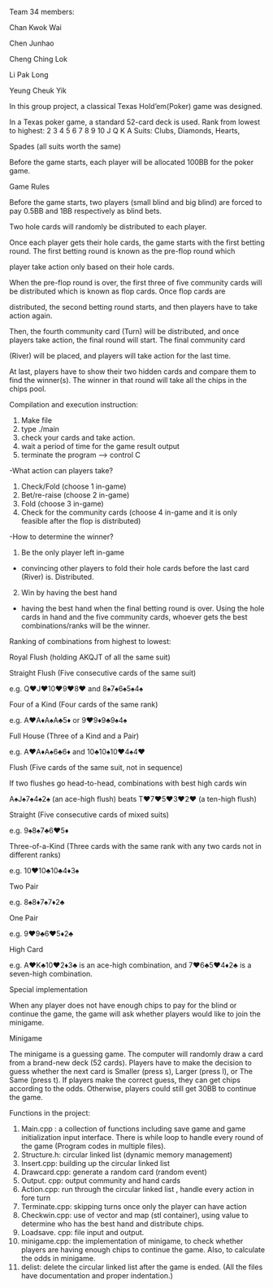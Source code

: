 Team 34 members:

Chan Kwok Wai

Chen Junhao

Cheng Ching Lok

Li Pak Long

Yeung Cheuk Yik

In this group project, a classical Texas Hold’em(Poker) game was designed.

In a Texas poker game, a standard 52-card deck is used. Rank from lowest to highest: 2 3 4 5 6 7 8 9 10 J Q K A Suits: Clubs, Diamonds, Hearts, 

Spades (all suits worth the same)

Before the game starts, each player will be allocated 100BB for the poker game.

Game Rules

Before the game starts, two players (small blind and big blind) are forced to pay 0.5BB and 1BB respectively as blind bets.

Two hole cards will randomly be distributed to each player. 

Once each player gets their hole cards, the game starts with the first betting round. The first betting round is known as the pre-flop round which 

player take action only based on their hole cards. 

When the pre-flop round is over, the first three of five community cards will be distributed which is known as flop cards. Once flop cards are 

distributed, the second betting round starts, and then players have to take action again. 

Then, the fourth community card (Turn) will be distributed, and once players take action, the final round will start. The final community card 

(River) will be placed, and players will take action for the last time.

At last, players have to show their two hidden cards and compare them to find the winner(s). The winner in that round will take all the chips in the chips pool.

Compilation and execution instruction:
1. Make file
2. type ./main
3. check your cards and take action.
4. wait a period of time for the game result output
5. terminate the program --> control C

-What action can players take? 

1. Check/Fold (choose 1 in-game)
2. Bet/re-raise (choose 2 in-game)
3. Fold (choose 3 in-game)
4. Check for the community cards (choose 4 in-game and it is only feasible after the flop is distributed)

-How to determine the winner?

1. Be the only player left in-game 
  - convincing other players to fold their hole cards before the last card (River) is. Distributed.
2. Win by having the best hand
  - having the best hand when the final betting round is over.
  Using the hole cards in hand and the five community cards, whoever gets the best combinations/ranks will be the winner.

Ranking of combinations from highest to lowest:

Royal Flush (holding AKQJT of all the same suit)

Straight Flush (Five consecutive cards of the same suit) 

e.g. Q♥J♥10♥9♥8♥ and 8♠7♠6♠5♠4♠

Four of a Kind (Four cards of the same rank) 

e.g. A♥A♦A♠A♣5♦ or 9♥9♦9♣9♠4♠

Full House (Three of a Kind and a Pair) 

e.g. A♥A♦A♠6♣6♦ and 10♣10♠10♥4♠4♥

Flush (Five cards of the same suit, not in sequence)

If two flushes go head-to-head, combinations with best high cards win

A♠J♠7♠4♠2♠ (an ace-high flush) beats T♥7♥5♥3♥2♥ (a ten-high flush) 

Straight (Five consecutive cards of mixed suits) 

e.g. 9♠8♠7♣6♥5♦

Three-of-a-Kind (Three cards with the same rank with any two cards not in different ranks)

e.g. 10♥10♣10♣4♦3♠

Two Pair 

e.g. 8♠8♦7♠7♦2♣

One Pair 

e.g. 9♥9♣6♥5♦2♣

High Card

e.g. A♥K♣10♥2♦3♣ is an ace-high combination, and 7♥6♣5♥4♦2♣ is a seven-high combination.

Special implementation

When any player does not have enough chips to pay for the blind or continue the game, the game will ask whether players would like to join the minigame.

Minigame

The minigame is a guessing game. The computer will randomly draw a card from a brand-new deck (52 cards). Players have to make the decision to guess whether the next card is Smaller (press s), Larger (press l), or The Same (press t). If players make the correct guess, they can get chips according to the odds. Otherwise, players could still get 30BB to continue the game.

Functions in the project:
1. Main.cpp : a collection of functions including save game and game initialization input interface. There is while loop to handle every round of the game (Program codes in multiple files).
2. Structure.h: circular linked list (dynamic memory management)
3. Insert.cpp: building up the circular linked list
4. Drawcard.cpp: generate a random card (random event)
5. Output. cpp: output community and hand cards
6. Action.cpp: run through the circular linked list , handle every action in fore turn
7. Terminate.cpp: skipping turns once only the player can have action
8. Checkwin.cpp: use of vector and map (stl container), using value to determine who has the best hand and distribute chips.
9. Loadsave. cpp: file input and output.
10. minigame.cpp: the implementation of minigame, to check whether players are having enough chips to continue the game. Also, to calculate the odds in minigame.
11. delist: delete the circular linked list after the game is ended.
(All the files have documentation and proper indentation.)






   
